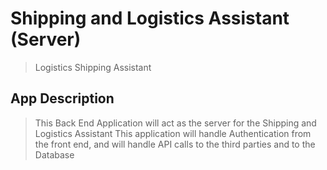 # Shipping and Logistics Assistant (Server)

> Logistics Shipping Assistant

## App Description

> This Back End Application will act as the server for the Shipping and Logistics Assistant
> This application will handle Authentication from the front end, and will handle API calls to the third parties and to the Database